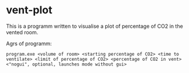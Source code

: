 # vent-plot
This is a programm written to visualise a plot of percentage of CO2 in the vented room.

Agrs of programm:

```program.exe <volume of room> <starting percentage of CO2> <time to ventilate> <limit of percentage of CO2> <percentage of CO2 in vent> <"nogui", optional, launches mode without gui>```
